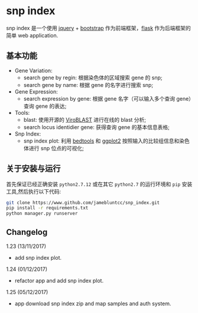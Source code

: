 # snp index
snp index 是一个使用 [ jquery](http://www.juery.com) + [bootstrap](http://www.bootstrap.com) 作为前端框架，[flask](http://www.flask.org) 作为后端框架的简单 web application.
## 基本功能
- Gene Variation:
	- search gene by regin: 根据染色体的区域搜索 gene 的 snp;
	- search gene by name: 根据 gene 的名字进行搜索 snp;
- Gene Expression:
	- search expression by gene: 根据 gene 名字（可以输入多个查询 gene）查询 gene 的表达;
- Tools:
	- blast: 使用开源的 [ViroBLAST](https://els.comotion.uw.edu/licenses/1) 进行在线的 blast 分析;
	- search locus identidier gene: 获得查询 gene 的基本信息表格;
- Snp Index:
    - snp index plot: 利用 [bedtools](http://bedtools.readthedocs.io/en/latest/) 和 [ggplot2](https:www.ggplot2.org)
    按照输入的比较组信息和染色体进行 snp 位点的可视化;

## 关于安装与运行
首先保证已经正确安装 `python2.7.12` 或在其它 `python2.7` 的运行环境和 `pip` 安装工具,然后执行以下代码:
```sh
git clone https://www.github.com/jamebluntcc/snp_index.git
pip install -r requirements.txt
python manager.py runserver
```

## Changelog
1.23 (13/11/2017)
- add snp index plot.

1.24 (01/12/2017)
- refactor app and add snp index plot.

1.25 (05/12/2017)
- app download snp index zip and map samples and auth system.




